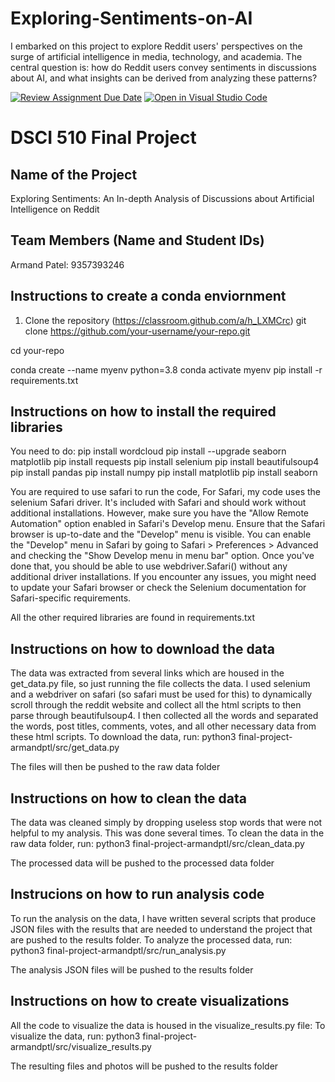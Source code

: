 # Exploring-Sentiments-on-AI
I embarked on this project to explore Reddit users' perspectives on the surge of artificial intelligence in media, technology, and academia. The central question is: how do Reddit users convey sentiments in discussions about AI, and what insights can be derived from analyzing these patterns?

[![Review Assignment Due Date](https://classroom.github.com/assets/deadline-readme-button-24ddc0f5d75046c5622901739e7c5dd533143b0c8e959d652212380cedb1ea36.svg)](https://classroom.github.com/a/h_LXMCrc)
[![Open in Visual Studio Code](https://classroom.github.com/assets/open-in-vscode-718a45dd9cf7e7f842a935f5ebbe5719a5e09af4491e668f4dbf3b35d5cca122.svg)](https://classroom.github.com/online_ide?assignment_repo_id=12818876&assignment_repo_type=AssignmentRepo)
# DSCI 510 Final Project

## Name of the Project
Exploring Sentiments: An In-depth Analysis of Discussions about Artificial Intelligence on Reddit

## Team Members (Name and Student IDs)
Armand Patel: 9357393246

## Instructions to create a conda enviornment
1. Clone the repository (https://classroom.github.com/a/h_LXMCrc)
git clone https://github.com/your-username/your-repo.git

cd your-repo

conda create --name myenv python=3.8
conda activate myenv
pip install -r requirements.txt

## Instructions on how to install the required libraries
You need to do:
pip install wordcloud
pip install --upgrade seaborn matplotlib
pip install requests
pip install selenium
pip install beautifulsoup4
pip install pandas
pip install numpy
pip install matplotlib
pip install seaborn

You are required to use safari to run the code,
For Safari, my code uses the selenium Safari driver. It's included with Safari and should work without additional installations. However, make sure you have the "Allow Remote Automation" option enabled in Safari's Develop menu.
Ensure that the Safari browser is up-to-date and the "Develop" menu is visible. You can enable the "Develop" menu in Safari by going to Safari > Preferences > Advanced and checking the "Show Develop menu in menu bar" option.
Once you've done that, you should be able to use webdriver.Safari() without any additional driver installations.
If you encounter any issues, you might need to update your Safari browser or check the Selenium documentation for Safari-specific requirements.

All the other required libraries are found in requirements.txt

## Instructions on how to download the data
The data was extracted from several links which are housed in the get_data.py file, so just running the file 
collects the data. I used selenium and a webdriver on safari (so safari must be used for this) to dynamically
scroll through the reddit website and collect all the html scripts to then parse through beautifulsoup4. I then collected all the words and separated the words, post titles, comments, votes, and all other necessary data from
these html scripts.
To download the data, run:
python3 final-project-armandptl/src/get_data.py

The files will then be pushed to the raw data folder

## Instructions on how to clean the data
The data was cleaned simply by dropping useless stop words that were not helpful to my analysis. 
This was done several times.
To clean the data in the raw data folder, run:
python3 final-project-armandptl/src/clean_data.py

The processed data will be pushed to the processed data folder

## Instrucions on how to run analysis code
To run the analysis on the data, I have written several scripts that produce JSON files with the results that 
are needed to understand the project that are pushed to the results folder.
To analyze the processed data, run:
python3 final-project-armandptl/src/run_analysis.py

The analysis JSON files will be pushed to the results folder

## Instructions on how to create visualizations
All the code to visualize the data is housed in the visualize_results.py file:
To visualize the data, run:
python3 final-project-armandptl/src/visualize_results.py

The resulting files and photos will be pushed to the results folder
